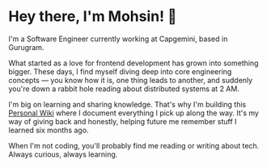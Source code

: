 # Hey there, I'm Mohsin! 👋

I'm a Software Engineer currently working at Capgemini, based in Gurugram.

What started as a love for frontend development has grown into something bigger. These days, I find myself diving deep into core engineering concepts — you know how it is, one thing leads to another, and suddenly you're down a rabbit hole reading about distributed systems at 2 AM.

I'm big on learning and sharing knowledge. That's why I'm building this [Personal Wiki](https://kb-mohsin.vercel.app/) where I document everything I pick up along the way. It's my way of giving back and honestly, helping future me remember stuff I learned six months ago.

When I'm not coding, you'll probably find me reading or writing about tech. Always curious, always learning.